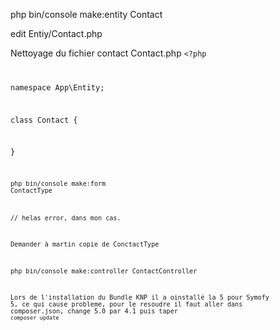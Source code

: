 php bin/console make:entity Contact


edit Entiy/Contact.php 

Nettoyage du fichier contact Contact.php
<code class="language-php"><?php

namespace App\Entity;

class Contact
{

}</php>

<code class="language-powershell">php bin/console make:form
ContactType

// helas error, dans mon cas.</php>

Demander à martin copie de ConctactType

php bin/console make:controller ContactController

Lors de l'installation du Bundle KNP il a oinstallé la 5 pour Symofy 5,
ce qui cause probleme,
pour le resoudre il faut aller dans composer.json,
change 5.0 par 4.1
puis taper
`composer update`
